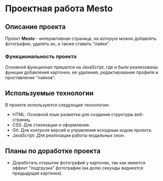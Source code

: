 # Проектная работа Mesto

## Описание проекта
Проект **Mesto** - интерактивная страница, на которую можно добавлять фотографии, удалять их, а также ставить "лайки".
### Функциональность проекта
Основной функционал пришелся на JavaScript, где и были реализованы функции добавления карточки, ее удаления, редактирование профиля и проставление "лайков".
## Используемые технологии
В проекте используются следующие технологии:
* HTML: Основной язык разметки для создания структуры веб-страниц.
* CSS: Для стилизации и оформления.
* Git: Для контроля версий и управления исходным кодом проекта.
* JavaScript: Для реализации работы модальных окон.
## Планы по доработке проекта
* Доработать открытие фотографий у карточек, так как имеется эффект "подгрузки" фотографии (на долю секунды виднеется предыдущая картинка).
